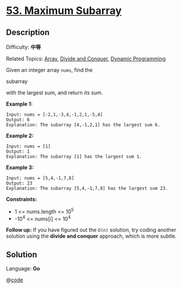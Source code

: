 # [53\. Maximum Subarray](https://leetcode.cn/problems/maximum-subarray/)

## Description

Difficulty: **中等**  

Related Topics: [Array](https://leetcode.cn/tag/https://leetcode.cn/tag/array//), [Divide and Conquer](https://leetcode.cn/tag/https://leetcode.cn/tag/divide-and-conquer//), [Dynamic Programming](https://leetcode.cn/tag/https://leetcode.cn/tag/dynamic-programming//)


Given an integer array `nums`, find the<span data-keyword="subarray-nonempty" class=" cursor-pointer relative text-dark-blue-s text-sm"></span>


subarray


with the largest sum, and return _its sum_.

**Example 1:**

```
Input: nums = [-2,1,-3,4,-1,2,1,-5,4]
Output: 6
Explanation: The subarray [4,-1,2,1] has the largest sum 6.
```

**Example 2:**

```
Input: nums = [1]
Output: 1
Explanation: The subarray [1] has the largest sum 1.
```

**Example 3:**

```
Input: nums = [5,4,-1,7,8]
Output: 23
Explanation: The subarray [5,4,-1,7,8] has the largest sum 23.
```

**Constraints:**

*   1 <= nums.length <= 10<sup>5</sup>
*   -10<sup>4</sup> <= nums[i] <= 10<sup>4</sup>

**Follow up:** If you have figured out the `O(n)` solution, try coding another solution using the **divide and conquer** approach, which is more subtle.


## Solution

Language: **Go**


@[code](@IOI/53-main.cpp)
